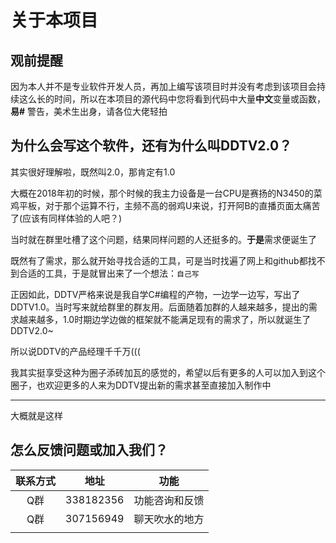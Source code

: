 # 关于本项目
## 观前提醒
因为本人并不是专业软件开发人员，再加上编写该项目时并没有考虑到该项目会持续这么长的时间，所以在本项目的源代码中您将看到代码中大量**中文**变量或函数，**易#** 警告，美术生出身，请各位大佬轻拍

## 为什么会写这个软件，还有为什么叫DDTV2.0？
其实很好理解啦，既然叫2.0，那肯定有1.0  
  
大概在2018年初的时候，那个时候的我主力设备是一台CPU是赛扬的N3450的菜鸡平板，对于那个运算不行，主频不高的弱鸡U来说，打开阿B的直播页面太痛苦了(应该有同样体验的人吧？)  
  
当时就在群里吐槽了这个问题，结果同样问题的人还挺多的。**于是**需求便诞生了   
  
既然有了需求，那么就开始寻找合适的工具，可是当时找遍了网上和github都找不到合适的工具，于是就冒出来了一个想法：`自己写`
   
正因如此，DDTV严格来说是我自学C#编程的产物，一边学一边写，写出了DDTV1.0。当时写来就给群里的群友用。后面随着加群的人越来越多，提出的需求越来越多，1.0时期边学边做的框架就不能满足现有的需求了，所以就诞生了DDTV2.0~
  
所以说DDTV的产品经理千千万(((  
  
我其实挺享受这种为圈子添砖加瓦的感觉的，希望以后有更多的人可以加入到这个圈子，也欢迎更多的人来为DDTV提出新的需求甚至直接加入制作中

---

大概就是这样

## 怎么反馈问题或加入我们？
|联系方式|地址|功能|
|:--:|:--:|:--:|
|Q群|338182356|功能咨询和反馈|
|Q群|307156949|聊天吹水的地方|
||||